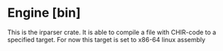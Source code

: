 # Engine [bin]

This is the irparser crate. It is able to compile a file with CHIR-code to a specified target.
For now this target is set to x86-64 linux assembly

